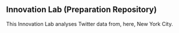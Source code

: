 ## Innovation Lab (Preparation Repository)

This Innovation Lab analyses Twitter data from, here, New York City. 